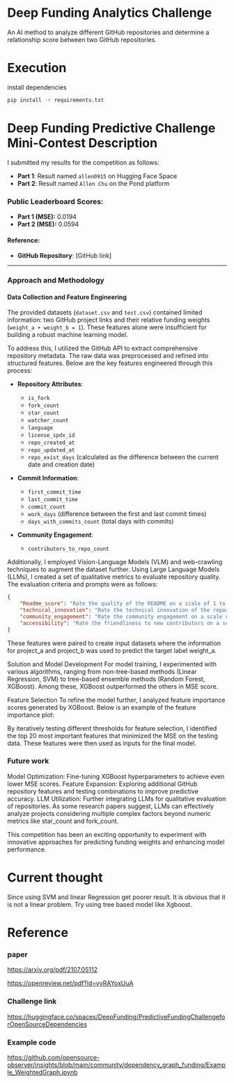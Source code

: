 # Deep Funding Analytics Challenge 
An AI method to analyze different GitHub repositories and determine a relationship score between two GitHub repositories.

# Execution
install dependencies
```bash
pip install -r requirements.txt
```

# Deep Funding Predictive Challenge Mini-Contest Description

I submitted my results for the competition as follows:  
- **Part 1**: Result named `allen0915` on Hugging Face Space  
- **Part 2**: Result named `Allen Chu` on the Pond platform  

### Public Leaderboard Scores:
- **Part 1 (MSE):** 0.0194  
- **Part 2 (MSE):** 0.0594  

#### Reference:
- **GitHub Repository**: [GitHub link]

---

### Approach and Methodology

#### Data Collection and Feature Engineering

The provided datasets (`dataset.csv` and `test.csv`) contained limited information: two GitHub project links and their relative funding weights (`weight_a + weight_b = 1`). These features alone were insufficient for building a robust machine learning model. 

To address this, I utilized the GitHub API to extract comprehensive repository metadata. The raw data was preprocessed and refined into structured features. Below are the key features engineered through this process:

- **Repository Attributes**:  
  - `is_fork`  
  - `fork_count`  
  - `star_count`  
  - `watcher_count`  
  - `language`  
  - `license_spdx_id`  
  - `repo_created_at`  
  - `repo_updated_at`  
  - `repo_exist_days` (calculated as the difference between the current date and creation date)  

- **Commit Information**:  
  - `first_commit_time`  
  - `last_commit_time`  
  - `commit_count`  
  - `work_days` (difference between the first and last commit times)  
  - `days_with_commits_count` (total days with commits)  

- **Community Engagement**:  
  - `contributors_to_repo_count`

Additionally, I employed Vision-Language Models (VLM) and web-crawling techniques to augment the dataset further. Using Large Language Models (LLMs), I created a set of qualitative metrics to evaluate repository quality. The evaluation criteria and prompts were as follows:

```json
{
    "Readme_score": "Rate the quality of the README on a scale of 1 to 5, with 5 being the best and 1 being the worst. Decimals are allowed.",
    "technical_innovation": "Rate the technical innovation of the repository on a scale of 1 to 5, with 5 being highly innovative and 1 being not innovative.",
    "community_engagement": "Rate the community engagement on a scale of 1 to 5, with 5 being highly engaged and 1 being poor engagement.",
    "accessibility": "Rate the friendliness to new contributors on a scale of 1 to 5, with 5 being very friendly and 1 being not friendly."
}
```
These features were paired to create input datasets where the information for project_a and project_b was used to predict the target label weight_a.

Solution and Model Development
For model training, I experimented with various algorithms, ranging from non-tree-based methods (Linear Regression, SVM) to tree-based ensemble methods (Random Forest, XGBoost). Among these, XGBoost outperformed the others in MSE score.

Feature Selection
To refine the model further, I analyzed feature importance scores generated by XGBoost. Below is an example of the feature importance plot:


By iteratively testing different thresholds for feature selection, I identified the top 20 most important features that minimized the MSE on the testing data. These features were then used as inputs for the final model.

### Future work
Model Optimization:
Fine-tuning XGBoost hyperparameters to achieve even lower MSE scores.
Feature Expansion:
Exploring additional GitHub repository features and testing combinations to improve predictive accuracy.
LLM Utilization:
Further integrating LLMs for qualitative evaluation of repositories. As some research papers suggest, LLMs can effectively analyze projects considering multiple complex factors beyond numeric metrics like star_count and fork_count.

This competition has been an exciting opportunity to experiment with innovative approaches for predicting funding weights and enhancing model performance.


# Current thought
Since using SVM and linear Regression get poorer result. It is obvious that it is not a linear problem.
Try using tree based model like Xgboost. 

# Reference 
### paper
https://arxiv.org/pdf/2107.05112

https://openreview.net/pdf?id=vyRAYoxUuA

### Challenge link
https://huggingface.co/spaces/DeepFunding/PredictiveFundingChallengeforOpenSourceDependencies

### Example code
https://github.com/opensource-observer/insights/blob/main/community/dependency_graph_funding/Example_WeightedGraph.ipynb
